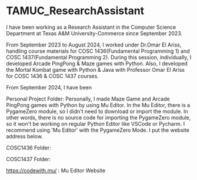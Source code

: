 # TAMUC_ResearchAssistant

I have been working as a Research Assistant in the Computer Science Department at Texas A&M University-Commerce since September 2023.

From September 2023 to August 2024, I worked under Dr.Omar El Ariss, handling course materials for COSC 1436(Fundamental Programming 1) and COSC 1437(Fundamental Programming 2).
During this session, individually, I developed Arcade PingPong & Maze games with Python. 
Also, I developed the Mortal Kombat game with Python & Java with Professor Omar El Ariss for COSC 1436 & COSC 1437 courses.

From September 2024, I have been 

Personal Project Folder:
Personally, I made Maze Game and Arcade PingPong games with Python by using Mu Editor. 
In the Mu Editor, there is a PygameZero module, so I didn't need to download or import the module.
In other words, there is no source code for importing the PygameZero module, so it won't be working on regular Python Editor like VSCode or Pycharm.
I recommend using 'Mu Editor' with the PygameZero Mode. I put the website address below.

COSC1436 Folder:

COSC1437 Folder:



https://codewith.mu/
: Mu Editor Website
